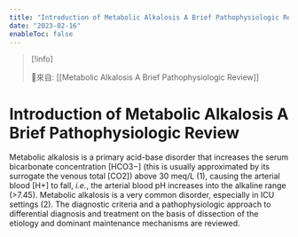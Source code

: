 ```yaml
---
title: "Introduction of Metabolic Alkalosis A Brief Pathophysiologic Review"
date: "2023-02-16"
enableToc: false
---
```


> [!info] 
> 
> 🌱來自: [[Metabolic Alkalosis A Brief Pathophysiologic Review]]

# Introduction of Metabolic Alkalosis A Brief Pathophysiologic Review

Metabolic alkalosis is a primary acid-base disorder that increases the serum bicarbonate concentration [HCO3−] (this is usually approximated by its surrogate the venous total [CO2]) above 30 meq/L (1), causing the arterial blood [H+] to fall, *i.e.*, the arterial blood pH increases into the alkaline range (>7.45). Metabolic alkalosis is a very common disorder, especially in ICU settings (2). The diagnostic criteria and a pathophysiologic approach to differential diagnosis and treatment on the basis of dissection of the etiology and dominant maintenance mechanisms are reviewed.

